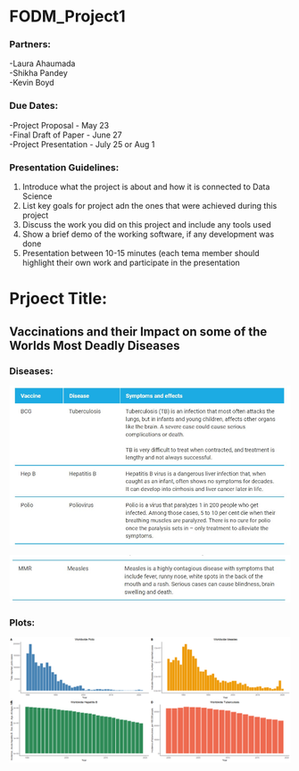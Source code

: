 # FODM_Project1

### Partners:
-Laura Ahaumada <br>
-Shikha Pandey <br>
-Kevin Boyd <br>

### Due Dates: <br>
-Project Proposal - May 23 <br>
-Final Draft of Paper - June 27 <br>
-Project Presentation - July 25 or Aug 1 <br>

### Presentation Guidelines:
1. Introduce what the project is about and how it is connected to Data Science
2. List key goals for project adn the ones that were achieved during this project
3. Discuss the work you did on this project and include any tools used
4. Show a brief demo of the working software, if any development was done
5. Presentation between 10-15 minutes (each tema member should highlight their own work and participate in the presentation

# Prjoect Title:
## Vaccinations and their Impact on some of the Worlds Most Deadly Diseases

### Diseases: 
![Alt text](Diseases1.jpg)

![Alt text](Diseases2.jpg)

### Plots:
![Alt text](WorldwideDiseases.png)
